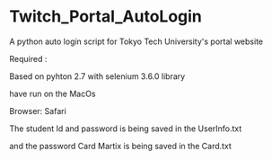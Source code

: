 # Twitch_Portal_AutoLogin
A python auto login script for Tokyo Tech University's portal website  

Required :

Based on pyhton 2.7 with selenium 3.6.0 library	

have run on the MacOs

Browser: Safari 

The student Id and password is being saved in the UserInfo.txt


and the password Card Martix is being saved in the Card.txt

